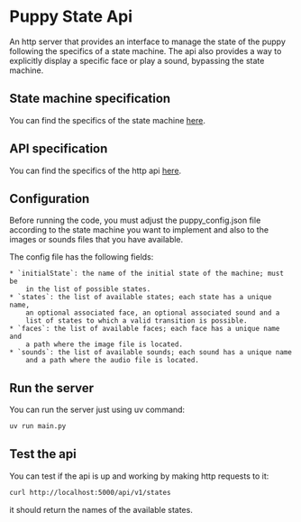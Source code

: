 # Puppy State Api

An http server that provides an interface to manage the state of the puppy following
the specifics of a state machine.
The api also provides a way to explicitly display a specific face or play a sound,
bypassing the state machine.

## State machine specification

You can find the specifics of the state machine [here](./puppy_state_machine_specs.md).

## API specification

You can find the specifics of the http api [here]().

## Configuration

Before running the code, you must adjust the puppy_config.json file according to
the state machine you want to implement and also to the images or sounds files
that you have available.

The config file has the following fields:

    * `initialState`: the name of the initial state of the machine; must be
        in the list of possible states.
    * `states`: the list of available states; each state has a unique name,
        an optional associated face, an optional associated sound and a
        list of states to which a valid transition is possible.
    * `faces`: the list of available faces; each face has a unique name and
        a path where the image file is located.
    * `sounds`: the list of available sounds; each sound has a unique name
        and a path where the audio file is located.

## Run the server

You can run the server just using uv command:

```bash
uv run main.py
```

## Test the api

You can test if the api is up and working by making http requests to it:

```bash
curl http://localhost:5000/api/v1/states
```

it should return the names of the available states.
